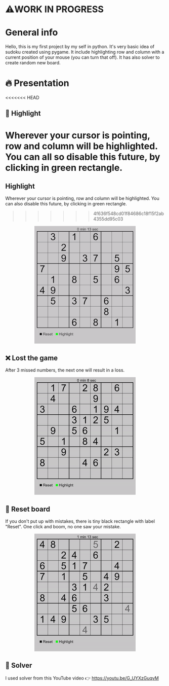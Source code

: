 # ⚠️WORK IN PROGRESS
# General info
Hello, this is my first project by my self in python. It's very basic idea of sudoku created using pygame. It include highlighting row and column with a current position of your mouse (you can turn that off). It has also solver to create random new board.
# :fire: Presentation
<<<<<<< HEAD
## :gem: Highlight
Wherever your cursor is pointing, row and column will be highlighted. You can all so disable this future, by clicking in green rectangle.
=======
## Highlight
Wherever your cursor is pointing, row and column will be highlighted. You can also disable this future, by clicking in green rectangle.
>>>>>>> 4f636f548cd01f84686c18f15f2ab4355dd95c03

<div id="header" align="center">
    <img src=./Photos/Board_with_highlight.gif>
</div>

## :x: Lost the game
After 3 missed numbers, the next one will result in a loss.

<div id="header" align="center">
    <img src=./Photos/Game_Over.gif>
</div>

## :arrows_counterclockwise: Reset board
If you don't put up with mistakes, there is tiny black rectangle with label "Reset". One click and boom, no one saw your mistake.

<div id="header" align="center">
    <img src=./Photos/Reset.gif>
</div>

## :ghost: Solver
I used solver from this YouTube video :point_right: https://youtu.be/G_UYXzGuqvM

